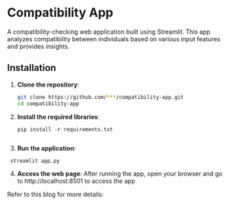 # Compatibility App

A compatibility-checking web application built using Streamlit. This app analyzes compatibility between individuals based on various input features and provides insights.


## Installation

1. **Clone the repository**:
   ```bash
   git clone https://github.com/***/compatibility-app.git
   cd compatibility-app

2. **Install the required libraries**:

   ```
   pip install -r requirements.txt
  
3. **Run the application**:

  ```
   streamlit app.py
```

4. **Access the web page**:
After running the app, open your browser and go to http://localhost:8501 to access the app


Refer to this blog for more details:
